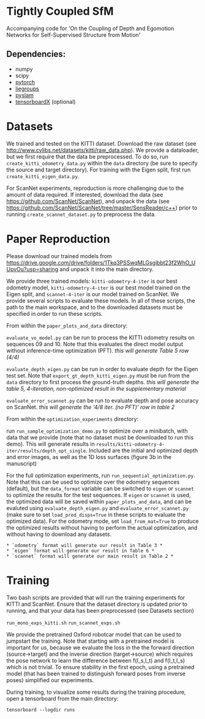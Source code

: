 # Tightly Coupled SfM

Accompanying code for 'On the Coupling of Depth and Egomotion Networks for Self-Supervised Structure from Motion'

## Dependencies:
* numpy
* scipy
* [pytorch](https://pytorch.org/) 
* [liegroups](https://github.com/utiasSTARS/liegroups)
* [pyslam](https://github.com/utiasSTARS/pyslam)
* [tensorboardX](https://github.com/lanpa/tensorboardX) (optional)

# Datasets

We trained and tested on the KITTI dataset. Download the raw dataset (see http://www.cvlibs.net/datasets/kitti/raw_data.php). We provide a dataloader, but we first require that the data be preprocessed. To do so, run `create_kitti_odometry_data.py` within the `data` directory (be sure to specify the source and target directory). For training with the Eigen split, first run `create_kitti_eigen_data.py`. 

For ScanNet experiments, reproduction is more challenging due to the amount of data required. If interested, download the data (see https://github.com/ScanNet/ScanNet), and unpack the data (see https://github.com/ScanNet/ScanNet/tree/master/SensReader/c++) prior to running `create_scannet_dataset.py` to preprocess the data. 


# Paper Reproduction

Please download our trained models from https://drive.google.com/drive/folders/1Tkq3PSSwqMLGsgibbt23f2WhO_UUpvOu?usp=sharing and unpack it into the main directory. 

We provide three trained models: `kitti-odometry-4-iter` is our best odometry model, `kitti-odometry-4-iter` is our best model trained on the Eigen split, and `scannet-4-iter` is our model trained on ScanNet. We provide several scripts to evaluate these models.  In all of these scripts, the path to the main workspace, and to the downloaded datasets must be specified in order to run these scripts.

From within the `paper_plots_and_data` directory: 

`evaluate_vo_model.py` can be run to process the KITTI odometry results on sequences 09 and 10. Note that this evaluates the direct model output without inference-time optimization (PFT). *this will generate Table 5 row (4/4)*

`evaluate_depth_eigen.py` can be run in order to evaluate depth for the Eigen test set. Note that `export_gt_depth_kitti_eigen.py` must be run from the `data` directory to first process the ground-truth depths. *this will generate the table 5, 4-iteration, non-optimized result in the supplementary material*

`evaluate_error_scannet.py` can be run to evaluate depth and pose accuracy on ScanNet. *this will generate the '4/8 iter. (no PFT)' row in table 2*

From within the `optimization_experiments` directory:

run `run_sample_optimization_demo.py` to optimize over a minibatch, with data that we provide (note that no dataset must be downloaded to run this demo). This will generate results in `results/kitti-odometry-4-iter/results/depth_opt_single`. Included are the initial and optimized depth and error images, as well as the 1D loss surfaces (figure 3b in the manuscript)

For the full optimization experiments, run `run_sequential_optimization.py`. Note that this can be used to optimize over the odometry sequences (default), but the `data_format` variable can be switched to `eigen` or `scannet` to optimize the results for the test sequences. If `eigen` or `scannet` is used, the optimized data will be saved within `paper_plots_and_data`, and can be evaluted using `evaluate_depth_eigen.py` and `evaluate_error_scannet.py` (make sure to set `load_pred_disps=True` in these scripts to evaluate the optimized data). For the odometry mode, set `load_from_mat=True` to produce the optimized results without having to perform the actual optimization, and without having to download any datasets.

    * `odometry` format will generate our result in Table 3 *
    * `eigen` format will generate our result in Table 6 *
    * `scannet` format will generate our main result in Table 2 *

# Training

Two bash scripts are provided that will run the training experiments for KITTI and ScanNet. Ensure that the dataset directory is updated prior to running, and that your data has been preprocessed (see Datasets section)

`run_mono_exps_kitti.sh`
`run_scannet_exps.sh`

We provide the pretrained Oxford robotcar model that can be used to jumpstart the training. Note that starting with a pretrained model is important for us, because we evaluate the loss in the the forward direction (source->target) and the inverse direction (target->source) which requires the pose network to learn the difference between f(I_s,I_t) and f(I_t,I_s) which is not trivial. To ensure stability in the first epoch, using a pretrained model (that has been trained to distinguish forward poses from inverse poses) simplified our experiments. 

During training, to visualize some results during the training procedure, open a tensorboard from the main directory:

`tensorboard --logdir runs` 

